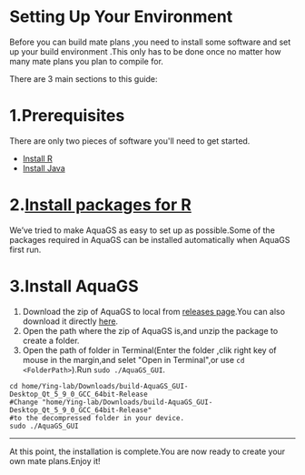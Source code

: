 # Setting Up Your Environment
Before you can build mate plans ,you need to install some software and set up your build environment .This only has to be done once no matter how many mate plans you plan to compile for. 

There are 3 main sections to this guide:

# 1.Prerequisites 
There are only two pieces of software you'll need to get started.
-  [Install R](Install_R.md)
- [Install Java](Install_Java.md)
# 2.[Install packages for R](./Md/../Install_packages_for%20R.md)
We’ve tried to make AquaGS as easy to set up as possible.Some of the packages required in AquaGS can be installed automatically when AquaGS first run.

# 3.Install AquaGS
1. Download the zip of AquaGS to local from [releases page](https://github.com/LiangBeam9810/AquaGS_GUI/releases).You can also download it directly [here](https://github.com/LiangBeam9810/AquaGS_GUI/releases/download/Beta/build-AquaGS_GUI-Desktop_Qt_5_9_0_GCC_64bit-Release.zip).
2. Open the path where the zip of AquaGS is,and unzip the package to create a folder.
3. Open the path of folder in Terminal(Enter the folder ,clik right key of mouse in the margin,and selet "Open in Terminal",or use ```cd <FolderPath>```).Run ``` sudo ./AquaGS_GUI ```.
```shell
cd home/Ying-lab/Downloads/build-AquaGS_GUI-Desktop_Qt_5_9_0_GCC_64bit-Release
#Change "home/Ying-lab/Downloads/build-AquaGS_GUI-Desktop_Qt_5_9_0_GCC_64bit-Release" 
#to the decompressed folder in your device.
sudo ./AquaGS_GUI 
```
---
At this point, the installation is complete.You are now ready to create your own mate plans.Enjoy it!
